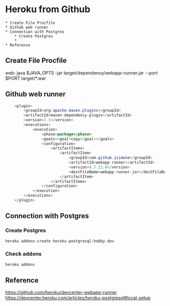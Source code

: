 # Heroku from Github
	* Create File Procfile
	* Github web runner
	* Connection with Postgres 
		* Create Postgres
		* 
	* Reference 
## Create File Procfile
web:    java $JAVA_OPTS -jar target/dependency/webapp-runner.jar --port $PORT target/*.war

## Github web runner
```java
	<plugin>
		<groupId>org.apache.maven.plugins</groupId>
		<artifactId>maven-dependency-plugin</artifactId>
		<version>2.3</version>
		<executions>
			<execution>
				<phase>package</phase>
				<goals><goal>copy</goal></goals>
				<configuration>
					<artifactItems>
						<artifactItem>
							<groupId>com.github.jsimone</groupId>
							<artifactId>webapp-runner</artifactId>
							<version>8.5.23.0</version>
							<destFileName>webapp-runner.jar</destFileName>
						</artifactItem>
					</artifactItems>
				</configuration>
			</execution>
		</executions>
	</plugin>
```

## Connection with Postgres 
### Create Postgres
```js 
heroku addons:create heroku-postgresql:hobby-dev
```

### Check addons 
```js
heroku addons
```
	
## Reference
https://github.com/heroku/devcenter-webapp-runner
https://devcenter.heroku.com/articles/heroku-postgresql#local-setup